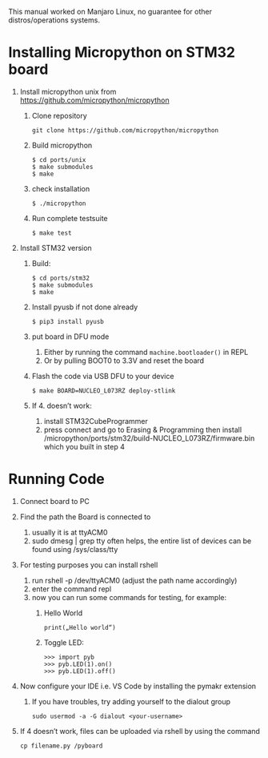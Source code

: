 This manual worked on Manjaro Linux, no guarantee for other distros/operations systems.
# Installing Micropython on STM32 board

1. Install micropython unix from https://github.com/micropython/micropython
    1. Clone repository

        ```
        git clone https://github.com/micropython/micropython
        ```
    2. Build micropython

        ```
        $ cd ports/unix
        $ make submodules
        $ make
        ```
    3. check installation

        ```
        $ ./micropython
        ```
    4. Run complete testsuite

        ```
        $ make test
        ```
2. Install STM32 version
    1. Build:

        ```
        $ cd ports/stm32
        $ make submodules
        $ make
        ```
    2. Install pyusb if not done already

        ```
        $ pip3 install pyusb
        ```
    3. put board in DFU mode
        1. Either by running the command `machine.bootloader()` in REPL
        2. Or by pulling BOOT0 to 3.3V and reset the board
    4. Flash the code via USB DFU to your device

        ```
        $ make BOARD=NUCLEO_L073RZ deploy-stlink
        ```
    5. If 4. doesn’t work:
        1. install STM32CubeProgrammer
        2. press connect and go to Erasing & Programming then install /micropython/ports/stm32/build-NUCLEO_L073RZ/firmware.bin  which you built in step 4

# Running Code

1. Connect board to PC
2. Find the path the Board is connected to
    1. usually it is at ttyACM0
    2. sudo dmesg | grep tty often helps, the entire list of devices can be found using /sys/class/tty
3. For testing purposes you can install rshell
    1. run rshell -p /dev/ttyACM0 (adjust the path name accordingly)
    2. enter the command repl
    3. now you can run some commands for testing, for example:
        1. Hello World

            ```
            print(„Hello world“)
            ```
        2. Toggle LED:

            ```
            >>> import pyb
            >>> pyb.LED(1).on()
            >>> pyb.LED(1).off()
            ```
4. Now configure your IDE i.e. VS Code by installing the pymakr extension
    1. If you have troubles, try adding yourself to the dialout group

        ```
        sudo usermod -a -G dialout <your-username>
        ```
5. If 4 doesn’t work, files can be uploaded via rshell by using the command

    ```
    cp filename.py /pyboard
    ```


